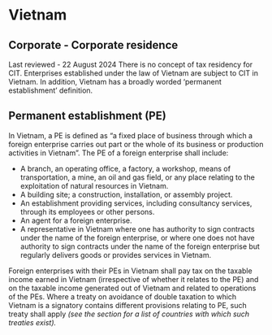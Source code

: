 # Vietnam
## Corporate - Corporate residence
Last reviewed - 22 August 2024
There is no concept of tax residency for CIT. Enterprises established under the law of Vietnam are subject to CIT in Vietnam. In addition, Vietnam has a broadly worded ‘permanent establishment’ definition.
## Permanent establishment (PE)
In Vietnam, a PE is defined as “a fixed place of business through which a foreign enterprise carries out part or the whole of its business or production activities in Vietnam”. The PE of a foreign enterprise shall include:
  * A branch, an operating office, a factory, a workshop, means of transportation, a mine, an oil and gas field, or any place relating to the exploitation of natural resources in Vietnam.
  * A building site; a construction, installation, or assembly project.
  * An establishment providing services, including consultancy services, through its employees or other persons.
  * An agent for a foreign enterprise.
  * A representative in Vietnam where one has authority to sign contracts under the name of the foreign enterprise, or where one does not have authority to sign contracts under the name of the foreign enterprise but regularly delivers goods or provides services in Vietnam.


Foreign enterprises with their PEs in Vietnam shall pay tax on the taxable income earned in Vietnam (irrespective of whether it relates to the PE) and on the taxable income generated out of Vietnam and related to operations of the PEs.
Where a treaty on avoidance of double taxation to which Vietnam is a signatory contains different provisions relating to PE, such treaty shall apply _(see the_ _section for a list of countries with which such treaties exist)._
